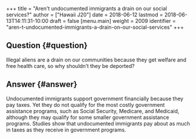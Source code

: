 +++
title = "Aren't undocumented immigrants a drain on our social services?"
author = ["Hawaii J20"]
date = 2018-06-12
lastmod = 2018-06-13T14:11:31-10:00
draft = false
[menu.main]
  weight = 2009
  identifier = "aren-t-undocumented-immigrants-a-drain-on-our-social-services"
+++

## Question {#question}

Illegal aliens are a drain on our communities because they get welfare
and free health care, so why shouldn’t they be deported?


## Answer {#answer}

Undocumented immigrants support government financially because they pay
taxes. Yet they do not qualify for the most costly government assistance
programs, such as Social Security, Medicare, and Medicaid, although they may
qualify for some smaller government assistance programs. Studies show that
undocumented immigrants pay about as much in taxes as they receive in government
programs.
